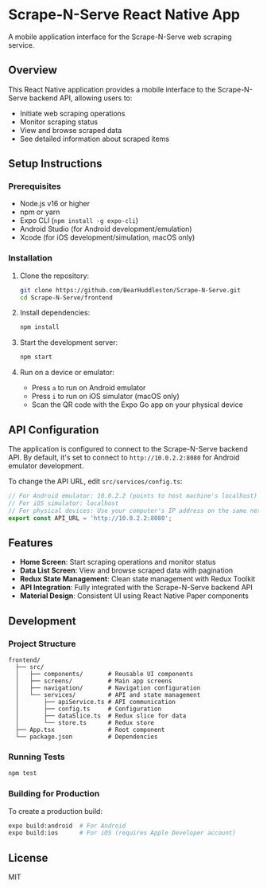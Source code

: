 # Scrape-N-Serve React Native App

A mobile application interface for the Scrape-N-Serve web scraping service.

## Overview

This React Native application provides a mobile interface to the Scrape-N-Serve backend API, allowing users to:

- Initiate web scraping operations
- Monitor scraping status
- View and browse scraped data
- See detailed information about scraped items

## Setup Instructions

### Prerequisites

- Node.js v16 or higher
- npm or yarn
- Expo CLI (`npm install -g expo-cli`)
- Android Studio (for Android development/emulation)
- Xcode (for iOS development/simulation, macOS only)

### Installation

1. Clone the repository:
   ```bash
   git clone https://github.com/BearHuddleston/Scrape-N-Serve.git
   cd Scrape-N-Serve/frontend
   ```

2. Install dependencies:
   ```bash
   npm install
   ```

3. Start the development server:
   ```bash
   npm start
   ```

4. Run on a device or emulator:
   - Press `a` to run on Android emulator
   - Press `i` to run on iOS simulator (macOS only)
   - Scan the QR code with the Expo Go app on your physical device

## API Configuration

The application is configured to connect to the Scrape-N-Serve backend API. By default, it's set to connect to `http://10.0.2.2:8080` for Android emulator development.

To change the API URL, edit `src/services/config.ts`:

```typescript
// For Android emulator: 10.0.2.2 (points to host machine's localhost)
// For iOS simulator: localhost
// For physical devices: Use your computer's IP address on the same network
export const API_URL = 'http://10.0.2.2:8080';
```

## Features

- **Home Screen**: Start scraping operations and monitor status
- **Data List Screen**: View and browse scraped data with pagination
- **Redux State Management**: Clean state management with Redux Toolkit
- **API Integration**: Fully integrated with the Scrape-N-Serve backend API
- **Material Design**: Consistent UI using React Native Paper components

## Development

### Project Structure

```
frontend/
  ├── src/
  │   ├── components/       # Reusable UI components
  │   ├── screens/          # Main app screens
  │   ├── navigation/       # Navigation configuration
  │   └── services/         # API and state management
  │       ├── apiService.ts # API communication
  │       ├── config.ts     # Configuration
  │       ├── dataSlice.ts  # Redux slice for data
  │       └── store.ts      # Redux store
  ├── App.tsx               # Root component
  └── package.json          # Dependencies
```

### Running Tests

```bash
npm test
```

### Building for Production

To create a production build:

```bash
expo build:android  # For Android
expo build:ios      # For iOS (requires Apple Developer account)
```

## License

MIT